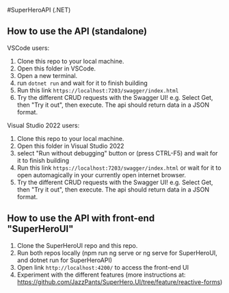 #SuperHeroAPI (.NET)

## How to use the API (standalone)
VSCode users:
1. Clone this repo to your local machine.
2. Open this folder in VSCode.
3. Open a new terminal.
4. run `dotnet run` and wait for it to finish building
5. Run this link `https://localhost:7203/swagger/index.html`
6. Try the different CRUD requests with the Swagger UI!
   e.g. Select Get, then "Try it out", then execute. The api should return data in a JSON format.

Visual Studio 2022 users:
1. Clone this repo to your local machine.
2. Open this folder in Visual Studio 2022
4. select "Run without debugging" button or (press CTRL-F5) and wait for it to finish building
5. Run this link `https://localhost:7203/swagger/index.html` or wait for it to open automagically in your currently open internet browser.
6. Try the different CRUD requests with the Swagger UI!
   e.g. Select Get, then "Try it out", then execute. The api should return data in a JSON format.


## How to use the API with front-end "SuperHeroUI"

1. Clone the SuperHeroUI repo and this repo.
2. Run both repos locally (npm run ng serve or ng serve for SuperHeroUI, and dotnet run for SuperHeroAPI)
3. Open link `http://localhost:4200/` to access the front-end UI
4. Experiment with the different features (more instructions at: https://github.com/JazzPants/SuperHero.UI/tree/feature/reactive-forms)
